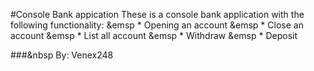 #Console Bank appication
These is a console bank application with the following functionality:
&emsp * Opening an account
&emsp * Close an account
&emsp * List all account
&emsp * Withdraw
&emsp * Deposit

###&nbsp By: Venex248